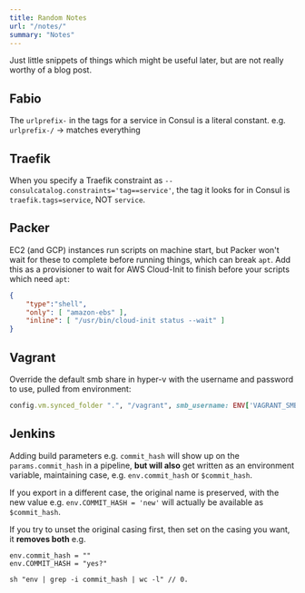 ```yaml
---
title: Random Notes
url: "/notes/"
summary: "Notes"
---
```


Just little snippets of things which might be useful later, but are not really worthy of a blog post.

## Fabio

The  `urlprefix-` in the tags for a service in Consul is a literal constant.
e.g. `urlprefix-/` -> matches everything


## Traefik

When you specify a Traefik constraint as `--consulcatalog.constraints='tag==service'`, the tag it looks for in Consul is `traefik.tags=service`, NOT `service`.


## Packer

EC2 (and GCP) instances run scripts on machine start, but Packer won't wait for these to complete before running things, which can break `apt`.  Add this as a provisioner to wait for AWS Cloud-Init to finish before your scripts which need `apt`:

```json
{
    "type":"shell",
    "only": [ "amazon-ebs" ],
    "inline": [ "/usr/bin/cloud-init status --wait" ]
}
```


## Vagrant

Override the default smb share in hyper-v with the username and password to use, pulled from environment:

```ruby
config.vm.synced_folder ".", "/vagrant", smb_username: ENV['VAGRANT_SMB_USER'], smb_password: ENV['VAGRANT_SMB_PASS']
```


## Jenkins

Adding build parameters e.g. `commit_hash` will show up on the `params.commit_hash` in a pipeline, **but will also** get written as an environment variable, maintaining case, e.g. `env.commit_hash` or `$commit_hash`.

If you export in a different case, the original name is preserved, with the new value e.g. `env.COMMIT_HASH = 'new'` will actually be available as `$commit_hash`.

If you try to unset the original casing first, then set on the casing you want, it **removes both** e.g.

```
env.commit_hash = ""
env.COMMIT_HASH = "yes?"

sh "env | grep -i commit_hash | wc -l" // 0.
```